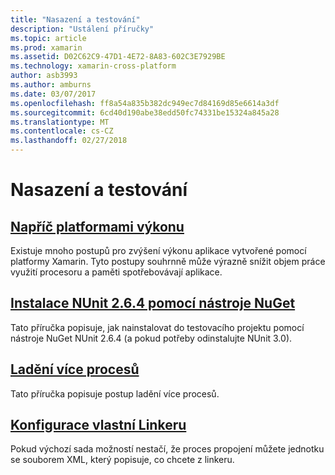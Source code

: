 ```yaml
---
title: "Nasazení a testování"
description: "Ustálení příručky"
ms.topic: article
ms.prod: xamarin
ms.assetid: D02C62C9-47D1-4E72-8A83-602C3E7929BE
ms.technology: xamarin-cross-platform
author: asb3993
ms.author: amburns
ms.date: 03/07/2017
ms.openlocfilehash: ff8a54a835b382dc949ec7d84169d85e6614a3df
ms.sourcegitcommit: 6cd40d190abe38edd50fc74331be15324a845a28
ms.translationtype: MT
ms.contentlocale: cs-CZ
ms.lasthandoff: 02/27/2018
---
```

# <a name="deployment-and-testing"></a>Nasazení a testování

##  <a name="cross-platform-performancememory-perf-best-practicesmd"></a>[Napříč platformami výkonu](memory-perf-best-practices.md)

Existuje mnoho postupů pro zvýšení výkonu aplikace vytvořené pomocí platformy Xamarin. Tyto postupy souhrnně může výrazně snížit objem práce využití procesoru a paměti spotřebovávají aplikace.

## <a name="installing-nunit-264-using-nugetinstalling-nunit-using-nugetmd"></a>[Instalace NUnit 2.6.4 pomocí nástroje NuGet](installing-nunit-using-nuget.md)

Tato příručka popisuje, jak nainstalovat do testovacího projektu pomocí nástroje NuGet NUnit 2.6.4 (a pokud potřeby odinstalujte NUnit 3.0).

## <a name="multi-process-debuggingmulti-process-debuggingmd"></a>[Ladění více procesů](multi-process-debugging.md)

Tato příručka popisuje postup ladění více procesů.


##  <a name="custom-linker-configurationlinkermd"></a>[Konfigurace vlastní Linkeru](linker.md)

Pokud výchozí sada možností nestačí, že proces propojení můžete jednotku se souborem XML, který popisuje, co chcete z linkeru.